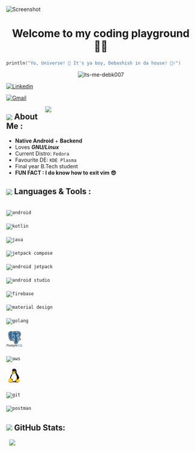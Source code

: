 ![Screenshot](https://github.com/its-me-debk007/its-me-debk007/assets/81604986/8359273c-b075-4d69-8b4d-e09aa7725d6b)

<h1 align="center">Welcome to my coding playground 👨‍💻</h1>

```kotlin
println("Yo, Universe! 🌌 It's ya boy, Debashish in da house! 🎤✌️")

```

<div align="center"> 
  <img src="https://komarev.com/ghpvc/?username=its-me-debk007&label=Visitors&color=B125EA&style=for-the-badge" alt="its-me-debk007" /> 
</div>

[![Linkedin](https://img.shields.io/badge/Linkedin-debk007-brightgreen?logo=linkedin&style=social)](https://linkedin.com/in/debk007)

[![Gmail](https://img.shields.io/badge/Gmail-debashish.joy@gmail.com-brightgreen?logo=gmail&style=social)](mailto:debashish.joy@gmail.com)

<img align='right' src="https://i.pinimg.com/originals/e8/f4/53/e8f453469a3ec97ecd354df465d73913.gif" width="400">

## <img align="center" src="https://media.giphy.com/media/WUlplcMpOCEmTGBtBW/giphy.gif" width="40"> **About Me :** 

- **Native Android** + **Backend**
- Loves ***GNU/Linux***
- Current Distro: `Fedora`
- Favourite DE: `KDE Plasma`
- Final year B.Tech student
- **FUN FACT : I do know how to exit vim 😎**

## <img align="center" src="https://media.giphy.com/media/j2pOGeGYKe2xCCKwfi/giphy.gif" width="40"> **Languages & Tools :**

<code> <img src="https://github.com/its-me-debk007/its-me-debk007/assets/81604986/cb190d0e-a1fc-4c0a-a2bf-913b2d81388d" alt="android" width="40" height="40"/> </code>
<code> <img src="https://user-images.githubusercontent.com/81604986/172085980-3855b718-b3e2-4925-84c9-5ae4992728c6.png" alt="kotlin" width="40" height="36"/> </code>
<code> <img src="https://github.com/its-me-debk007/its-me-debk007/assets/81604986/d3745b13-8461-4c28-b786-59988a5192d5" alt="java" width="40" height="46"/> </code>
<code> <img src="https://user-images.githubusercontent.com/81604986/192124824-b269cf71-7d13-4551-b706-1778c48efc1c.png" alt="jetpack compose" width="45" height="45"/> </code>
<code> <img src="https://user-images.githubusercontent.com/81604986/192124883-56b067ba-9176-4d7c-adad-b37de17249e2.png" alt="android jetpack" width="45" height="45"/> </code>
<code> <img src="https://user-images.githubusercontent.com/81604986/192124986-61d32b7b-ed37-41be-8b19-28803e994ef2.svg" alt="android studio" width="45" height="45"/> </code>
<code> <img src="https://www.vectorlogo.zone/logos/firebase/firebase-icon.svg" alt="firebase" width="45" height="45"/> </code>
<code> <img src="https://user-images.githubusercontent.com/81604986/213571132-163c6f88-ce6c-4f6b-8062-e441463894ea.svg" alt="material design" width="45" height="45"/> </code>
<code> <img src="https://user-images.githubusercontent.com/81604986/213559115-972767c0-806a-451a-9ab5-479ef7699c08.svg" alt="golang" width="48" height="45"/> </code>
<code> <img src="https://raw.githubusercontent.com/devicons/devicon/master/icons/postgresql/postgresql-original-wordmark.svg" alt="postgresql" width="45" height="45"/> </code>
<code> <img src="https://cdn.jsdelivr.net/gh/devicons/devicon/icons/amazonwebservices/amazonwebservices-plain-wordmark.svg" alt="aws" width="48" height="45"/> </code>
<code> <img src="https://raw.githubusercontent.com/devicons/devicon/master/icons/linux/linux-original.svg" alt="linux" width="40" height="40"/> </code>
<code> <img src="https://www.vectorlogo.zone/logos/git-scm/git-scm-icon.svg" alt="git" width="40" height="40"/> </code>
<code> <img src="https://www.vectorlogo.zone/logos/getpostman/getpostman-icon.svg" alt="postman" width="40" height="40"/> </code>

## <img src="https://media.giphy.com/media/ZCN6F3FAkwsyOGU2RS/giphy.gif" width="40"> **GitHub Stats:**

<img align="center" src="https://github-readme-stats.vercel.app/api/top-langs?username=its-me-debk007&show_icons=true&theme=radical&layout=compact&langs_count=4&border_radius=16" alt="" />
<img align="center" src="https://github-readme-streak-stats.herokuapp.com/?user=its-me-debk007&theme=radical&border_radius=16" alt="" />
<img width="430" align="center" src="https://github-readme-stats.vercel.app/api?username=its-me-debk007&show_icons=true&theme=radical&count_private=true&border_radius=16">
